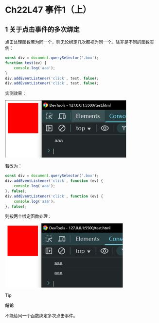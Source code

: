 # Ch22L47 事件1（上）



## 1 关于点击事件的多次绑定

点击处理函数若为同一个，则无论绑定几次都视为同一个。除非是不同的函数实例：

```js
const div = document.querySelector('.box');
function test(ev) {
    console.log('aaa');
}
div.addEventListener('click', test, false);
div.addEventListener('click', test, false);
```

实测效果：

![](../assets/22.1.png)

若改为：

```js
const div = document.querySelector('.box');
div.addEventListener('click', function (ev) {
    console.log('aaa');
}, false);
div.addEventListener('click', function (ev) {
    console.log('aaa');
}, false);
```

则按两个绑定函数处理：

![](../assets/22.2.png)

> [!tip]
>
> **结论**
>
> 不能给同一个函数绑定多次点击事件。

